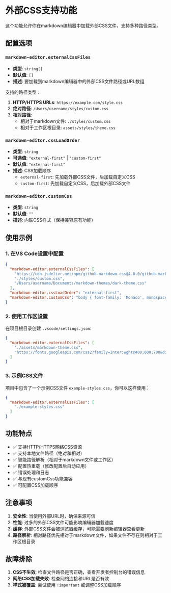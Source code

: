 # 外部CSS支持功能

这个功能允许你在markdown编辑器中加载外部CSS文件，支持多种路径类型。

## 配置选项

### `markdown-editor.externalCssFiles`

- **类型**: `string[]`
- **默认值**: `[]`
- **描述**: 要加载到markdown编辑器中的外部CSS文件路径或URL数组

支持的路径类型：

1. **HTTP/HTTPS URLs**: `https://example.com/style.css`
2. **绝对路径**: `/Users/username/styles/custom.css`
3. **相对路径**:
   - 相对于markdown文件: `./styles/custom.css`
   - 相对于工作区根目录: `assets/styles/theme.css`

### `markdown-editor.cssLoadOrder`

- **类型**: `string`
- **可选值**: `"external-first"` | `"custom-first"`
- **默认值**: `"external-first"`
- **描述**: CSS加载顺序
  - `external-first`: 先加载外部CSS文件，后加载自定义CSS
  - `custom-first`: 先加载自定义CSS，后加载外部CSS文件

### `markdown-editor.customCss`

- **类型**: `string`
- **默认值**: `""`
- **描述**: 内联CSS样式（保持兼容原有功能）

## 使用示例

### 1. 在VS Code设置中配置

```json
{
  "markdown-editor.externalCssFiles": [
    "https://cdn.jsdelivr.net/npm/github-markdown-css@4.0.0/github-markdown.css",
    "./styles/custom.css",
    "/Users/username/Documents/markdown-themes/dark-theme.css"
  ],
  "markdown-editor.cssLoadOrder": "external-first",
  "markdown-editor.customCss": "body { font-family: 'Monaco', monospace; }"
}
```

### 2. 使用工作区设置

在项目根目录创建 `.vscode/settings.json`:

```json
{
  "markdown-editor.externalCssFiles": [
    "./assets/markdown-theme.css",
    "https://fonts.googleapis.com/css2?family=Inter:wght@400;600;700&display=swap"
  ]
}
```

### 3. 示例CSS文件

项目中包含了一个示例CSS文件 `example-styles.css`，你可以这样使用：

```json
{
  "markdown-editor.externalCssFiles": [
    "./example-styles.css"
  ]
}
```

## 功能特点

- ✅ 支持HTTP/HTTPS网络CSS资源
- ✅ 支持本地文件路径（绝对和相对）
- ✅ 智能路径解析（相对于markdown文件或工作区）
- ✅ 配置热重载（修改配置后自动应用）
- ✅ 错误处理和日志
- ✅ 与现有customCss功能兼容
- ✅ 可配置CSS加载顺序

## 注意事项

1. **安全性**: 当使用外部URL时，确保来源可信
2. **性能**: 过多的外部CSS文件可能影响编辑器加载速度
3. **缓存**: 外部CSS文件会被浏览器缓存，可能需要刷新编辑器查看更新
4. **路径解析**: 相对路径优先相对于markdown文件，如果文件不存在则相对于工作区根目录

## 故障排除

1. **CSS不生效**: 检查文件路径是否正确，查看开发者控制台的错误信息
2. **网络CSS加载失败**: 检查网络连接和URL是否有效
3. **样式被覆盖**: 尝试使用 `!important` 或调整CSS加载顺序
